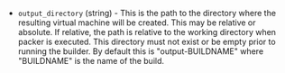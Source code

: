 <!-- Code generated from the comments of the OutputConfig struct in builder/parallels/common/output_config.go; DO NOT EDIT MANUALLY -->

-   `output_directory` (string) - This is the path to the directory where the
resulting virtual machine will be created. This may be relative or absolute.
If relative, the path is relative to the working directory when packer
is executed. This directory must not exist or be empty prior to running
the builder. By default this is "output-BUILDNAME" where "BUILDNAME" is the
name of the build.
